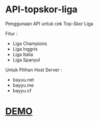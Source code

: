 # API-topskor-liga

Penggunaan API untuk cek Top-Skor Liga

Fitur :

<ul>
<li>Liga Champions</li>
<li>Liga Inggris</li>
<li>Liga Italia</li>
<li>Liga Spanyol</li>
</ul>

Untuk Pilihan Host Server :
- bayuu.net
- bayyu.me
- bayyu.cf

<h1><a href="http://bayyu.me/widget/widget-top-skor.php" target="_blank">DEMO</a></h1>
